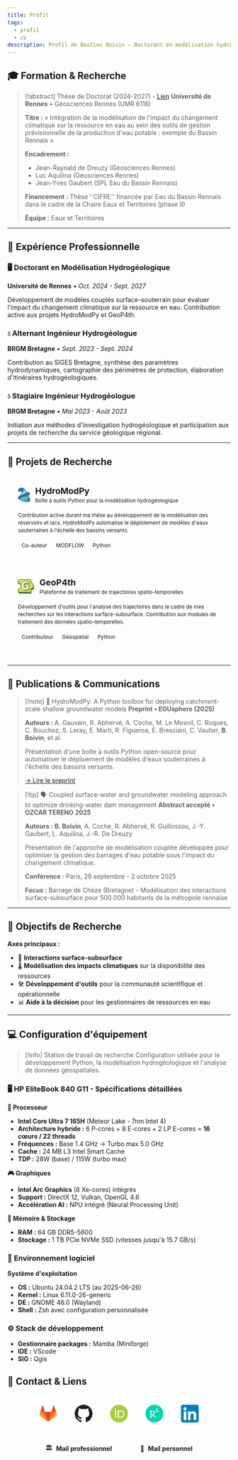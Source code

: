 ```yaml
---
title: Profil
tags:
  - profil
  - cv
description: Profil de Bastien Boivin – Doctorant en modélisation hydrogéologique
---
```

## 🎓 Formation & Recherche

> [!abstract] Thèse de Doctorat (2024-2027) - [Lien](https://theses.fr/s400366)
> **Université de Rennes** • Géosciences Rennes (UMR 6118)
> 
> **Titre :** « Intégration de la modélisation de l'impact du changement climatique sur la ressource en eau au sein des outils de gestion prévisionnelle de la production d'eau potable : exemple du Bassin Rennais »
> 
> **Encadrement :**
> - Jean-Raynald de Dreuzy (Géosciences Rennes)
> - Luc Aquilina (Géosciences Rennes)  
> - Jean-Yves Gaubert (SPL Eau du Bassin Rennais)
> 
> **Financement :** Thèse ''CIFRE'' financée par Eau du Bassin Rennais dans le cadre de la Chaire Eaux et Territoires (phase II)
> 
> **Équipe :** Eaux et Territoires

---

## 💼 Expérience Professionnelle

### 🖥️ Doctorant en Modélisation Hydrogéologique
**Université de Rennes** • *Oct. 2024 - Sept. 2027*

Développement de modèles couplés surface-souterrain pour évaluer l'impact du changement climatique sur la ressource en eau. Contribution active aux projets HydroModPy et GeoP4th.

### 💧 Alternant Ingénieur Hydrogéologue  
**BRGM Bretagne** • *Sept. 2023 - Sept. 2024*

Contribution au SIGES Bretagne, synthèse des paramètres hydrodynamiques, cartographie des périmètres de protection, élaboration d'itinéraires hydrogéologiques.

### 💧 Stagiaire Ingénieur Hydrogéologue
**BRGM Bretagne** • *Mai 2023 - Août 2023*

Initiation aux méthodes d'investigation hydrogéologique et participation aux projets de recherche du service géologique régional.

---

## 🚀 Projets de Recherche

<div style="display: flex; flex-wrap: wrap; gap: 1rem; margin-bottom: 2rem;">
  <a href="https://gitlab.com/Alex-Gauvain/HydroModPy/-/tree/dev?ref_type=heads" style="flex: 1 1 300px; border: 2px solid var(--lightgray); border-radius: 12px; padding: 1.5rem; background: var(--light); text-decoration: none; color: inherit; display: block;">
    <div style="display: flex; align-items: center; gap: 0.75rem; margin-bottom: 1rem;">
      <img src="assets/hydromodpy-logo.png" alt="HydroModPy" style="height: 32px; width: auto; object-fit: contain;">
      <div>
        <strong style="font-size: 1.2rem; color: var(--dark);">HydroModPy</strong><br>
        <small style="color: var(--gray);">Boîte à outils Python pour la modélisation hydrogéologique</small>
      </div>
    </div>
    <small style="color: var(--darkgray);">Contribution active durant ma thèse au développement de la modélisation des réservoirs et lacs. HydroModPy automatise le déploiement de modèles d'eaux souterraines à l'échelle des bassins versants.</small><br><br>
    <span style="background: var(--lightgray); color: var(--darkgray); padding: 0.2rem 0.5rem; border-radius: 8px; font-size: 0.75rem;">Co-auteur</span>
    <span style="background: var(--lightgray); color: var(--darkgray); padding: 0.2rem 0.5rem; border-radius: 8px; font-size: 0.75rem;">MODFLOW</span>
    <span style="background: var(--lightgray); color: var(--darkgray); padding: 0.2rem 0.5rem; border-radius: 8px; font-size: 0.75rem;">Python</span>
  </a>
  
  <a href="https://gitlab.com/AlexandreCoche/geop4th" style="flex: 1 1 300px; border: 2px solid var(--lightgray); border-radius: 12px; padding: 1.5rem; background: var(--light); text-decoration: none; color: inherit; display: block;">
    <div style="display: flex; align-items: center; gap: 0.75rem; margin-bottom: 1rem;">
      <img src="assets/geop4th-logo.png" alt="GeoP4th" style="height: 32px; width: auto; object-fit: contain;">
      <div>
        <strong style="font-size: 1.2rem; color: var(--dark);">GeoP4th</strong><br>
        <small style="color: var(--gray);">Plateforme de traitement de trajectoires spatio-temporelles</small>
      </div>
    </div>
    <small style="color: var(--darkgray);">Développement d'outils pour l'analyse des trajectoires dans le cadre de mes recherches sur les interactions surface-subsurface. Contribution aux modules de traitement des données spatio-temporelles.</small><br><br>
    <span style="background: var(--lightgray); color: var(--darkgray); padding: 0.2rem 0.5rem; border-radius: 8px; font-size: 0.75rem;">Contributeur</span>
    <span style="background: var(--lightgray); color: var(--darkgray); padding: 0.2rem 0.5rem; border-radius: 8px; font-size: 0.75rem;">Géospatial</span>
    <span style="background: var(--lightgray); color: var(--darkgray); padding: 0.2rem 0.5rem; border-radius: 8px; font-size: 0.75rem;">Python</span>
  </a>
</div>

---

## 📝 Publications & Communications

> [!note] 📝 HydroModPy: A Python toolbox for deploying catchment-scale shallow groundwater models
> **Preprint • EGUsphere (2025)**
> 
> **Auteurs :** A. Gauvain, R. Abhervé, A. Coche, M. Le Mesnil, C. Roques, C. Bouchez, S. Leray, E. Marti, R. Figueroa, E. Bresciani, C. Vautier, **B. Boivin**, et al.
> 
> Présentation d'une boîte à outils Python open-source pour automatiser le déploiement de modèles d'eaux souterraines à l'échelle des bassins versants.
> 
> [→ Lire le preprint](https://egusphere.copernicus.org/preprints/2025/egusphere-2024-3962/)

> [!tip] 🗣️ Coupled surface-water and groundwater modeling approach to optimize drinking-water dam management
> **Abstract accepté • OZCAR TERENO 2025**
> 
> **Auteurs :** **B. Boivin**, A. Coche, R. Abhervé, R. Guillossou, J.-Y. Gaubert, L. Aquilina, J.-R. De Dreuzy
> 
> Présentation de l'approche de modélisation couplée développée pour optimiser la gestion des barrages d'eau potable sous l'impact du changement climatique.
> 
> **Conférence :** Paris, 29 septembre - 2 octobre 2025
> 
> **Focus :** Barrage de Chèze (Bretagne) - Modélisation des interactions surface-subsurface pour 500 000 habitants de la métropole rennaise

---

## 🎯 Objectifs de Recherche

**Axes principaux :**
- 🔄 **Interactions surface-subsurface**
- 🌡️ **Modélisation des impacts climatiques** sur la disponibilité des ressources
- 🛠️ **Développement d'outils** pour la communauté scientifique et opérationnelle
- 📊 **Aide à la décision** pour les gestionnaires de ressources en eau

---

## 💻 Configuration d'équipement

> [!info] Station de travail de recherche 
> Configuration utilisée pour le développement Python, la modélisation hydrogéologique et l'analyse de données géospatiales.

### 🖥️ HP EliteBook 840 G11 - Spécifications détaillées

**🔧 Processeur**

- **Intel Core Ultra 7 165H** (Meteor Lake - 7nm Intel 4)
- **Architecture hybride :** 6 P-cores + 8 E-cores + 2 LP E-cores = **16 cœurs / 22 threads**
- **Fréquences :** Base 1.4 GHz → Turbo max 5.0 GHz
- **Cache :** 24 MB L3 Intel Smart Cache
- **TDP :** 28W (base) / 115W (turbo max)

**🎮 Graphiques**

- **Intel Arc Graphics** (8 Xe-cores) intégrés
- **Support :** DirectX 12, Vulkan, OpenGL 4.6
- **Accélération AI :** NPU intégré (Neural Processing Unit)

**🧠 Mémoire & Stockage**

- **RAM :** 64 GB DDR5-5600
- **Stockage :** 1 TB PCIe NVMe SSD (vitesses jusqu'à 15.7 GB/s)

### 🐧 Environnement logiciel

**Système d'exploitation**

- **OS :** Ubuntu 24.04.2 LTS (au 2025-06-26)
- **Kernel :** Linux 6.11.0-26-generic
- **DE :** GNOME 46.0 (Wayland)
- **Shell :** Zsh avec configuration personnalisée

### ⚙️ Stack de développement

- **Gestionnaire packages :** Mamba (Miniforge)
- **IDE :** VScode
- **SIG :** Qgis

## 🔗 Contact & Liens

<div style="display: flex; justify-content: center; gap: 1.5rem; margin-top: 2rem; flex-wrap: wrap; align-items: center;">
  
  <a href="https://gitlab.com/Bastien_Boivin" style="display: block; padding: 0.5rem; border-radius: 8px; transition: transform 0.2s;">
    <img src="assets/gitlab-logo.png" alt="GitLab" style="width: 40px; height: 40px;">
  </a>
  
  <a href="https://github.com/bastien-boivin" style="display: block; padding: 0.5rem; border-radius: 8px; transition: transform 0.2s;">
    <img src="assets/github-logo.png" alt="GitHub" style="width: 40px; height: 40px;">
  </a>
  
  <a href="https://orcid.org/0009-0001-5738-3503" style="display: block; padding: 0.5rem; border-radius: 8px; transition: transform 0.2s;">
    <img src="assets/orcid-logo.png" alt="ORCID" style="width: 40px; height: 40px;">
  </a>
  
  <a href="https://www.researchgate.net/profile/Bastien-Boivin" style="display: block; padding: 0.5rem; border-radius: 8px; transition: transform 0.2s;">
    <img src="assets/researchgate-logo.png" alt="ResearchGate" style="width: 40px; height: 40px;">
  </a>
  
  <a href="https://www.linkedin.com/in/bastien-boivin/" style="display: block; padding: 0.5rem; border-radius: 8px; transition: transform 0.2s;">
    <img src="assets/linkedin-logo.png" alt="LinkedIn" style="width: 40px; height: 40px;">
  </a>
  
</div>

<div style="display: flex; justify-content: center; gap: 2rem; margin-top: 1.5rem; flex-wrap: wrap;">

  <a href="mailto:bastien.boivin@univ-rennes.fr" style="display: flex; align-items: center; gap: 0.5rem; padding: 0.75rem 1rem; border: 2px solid var(--lightgray); border-radius: 8px; background: var(--light); text-decoration: none; color: inherit;">
    🏛️
    <strong style="color: var(--dark);">Mail professionnel</strong>
  </a>
  
  <a href="mailto:bastien.boivin@proton.me" style="display: flex; align-items: center; gap: 0.5rem; padding: 0.75rem 1rem; border: 2px solid var(--lightgray); border-radius: 8px; background: var(--light); text-decoration: none; color: inherit;">
    📧
    <strong style="color: var(--dark);">Mail personnel</strong>
  </a>
</div>